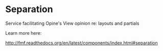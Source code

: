Separation
==========

Service facilitating Opine's View opinion re: layouts and partials

Learn more here:

http://fmf.readthedocs.org/en/latest/components/index.html#separation